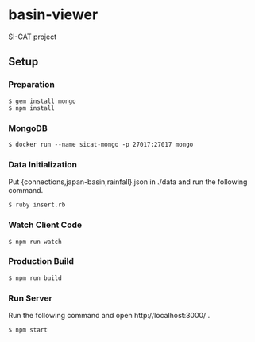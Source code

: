 # basin-viewer

SI-CAT project

## Setup

### Preparation

```shell-session
$ gem install mongo
$ npm install
```

### MongoDB

```shell-session
$ docker run --name sicat-mongo -p 27017:27017 mongo
```

### Data Initialization

Put {connections,japan-basin,rainfall}.json in ./data and run the following command.

```shell-session
$ ruby insert.rb
```

### Watch Client Code

```shell-session
$ npm run watch
```

### Production Build

```shell-session
$ npm run build
```

### Run Server

Run the following command and open http://localhost:3000/ .

```shell-session
$ npm start
```

